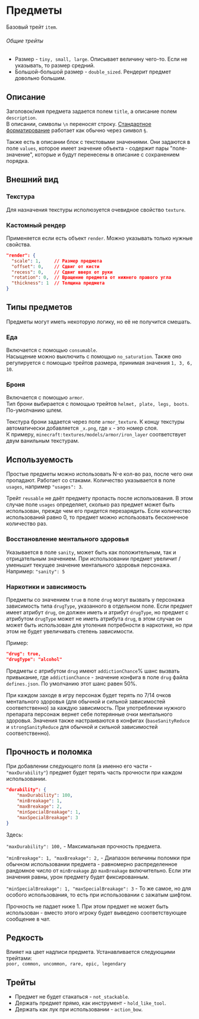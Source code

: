 # Предметы
Базовый трейт `item`.

###### Общие трейты
- Размер - `tiny, small, large`. Описывает величину чего-то. Если не указывать, то размер средний. 
- Большой-большой размер - `double_sized`. Рендерит предмет довольно большим.

## Описание
Заголовок/имя предмета задается полем `title`, а описание полем `description`.  
В описании, символы `\n` переносят строку.
[Стандартное форматирование](https://minecraft.gamepedia.com/Formatting_codes) работает как обычно через символ `§`.

Также есть в описании блок с текстовыми значениями.
Они задаются в поле `values`, которое имеет значение объекта - содержит пары "поле-значение",
которые и будут перенесены в описание с сохранением порядка.

## Внешний вид

### Текстура
Для назначения текстуры исполюзуется очевидное свойство `texture`.

### Кастомный рендер
Применяется если есть объект `render`. Можно указывать только нужные свойства.
```json
"render": {
  "scale": 1,     // Размер предмета
  "offset": 0,    // Сдвиг от кисти
  "recess": 0,    // Сдвиг вверх от руки
  "rotation": 0,  // Вращение предмета от нижнего правого угла
  "thickness": 1  // Толщина предмета
}
```

## Типы предметов
Предметы могут иметь некоторую логику, но её не получится смешать.

### Еда
Включается с помощью `consumable`.  
Насыщение можно выключить с помощью `no_saturation`.
Также оно регулируется с помощью трейтов размера, принимая значения `1, 3, 6, 10`.

### Броня
Включается с помощью `armor`.  
Тип брони выбирается с помощью трейтов `helmet, plate, legs, boots`. По-умолчанию шлем.

Текстура брони задается через поле `armor_texture`.
К концу текстуры автоматически добавляется `_x.png`, где `x` - это номер слоя.  
К примеру, `minecraft:textures/models/armor/iron_layer` соответствует двум ванильным текстурам.

## Используемость
Простые предметы можно использовать N-е кол-во раз, после чего они пропадают. Работает со стаками.
Количество указывается в поле `usages`, например `"usages": 3`.

Трейт `reusable` не даёт предмету пропасть после использования.
В этом случае поле `usages` определяет, сколько раз предмет может быть использован, прежде чем его придется перезарядить.
Если количество использований равно 0, то предмет можно использовать бесконечное количество раз.

### Восстановление ментального здоровья
Указывается в поле `sanity`, может быть как положительным, так и отрицательным значением.
При использовании предмет увеличит / уменьшит текущее значение ментального здоровья персонажа.
Например: `"sanity": 5`

### Наркотики и зависимость
Предметы со значением `true` в поле `drug` могут вызвать у персонажа зависимость
типа `drugType`, указанного в отдельном поле. Если предмет имеет атрибут `drug`, он
должен иметь и атрибут `drugType`, но предмет с атрибутом `drugType` может не иметь
атрибута `drug`, в этом случае он может быть использован для утоления потребности
в наркотике, но при этом не будет увеличивать степень зависимости.

Пример:
```json
"drug": true,
"drugType": "alcohol"
```

Предметы с атрибутом `drug` имеют `addictionChance`% шанс вызвать привыкание, 
где `addictionChance` - значение конфига в поле `drug` файла `defines.json`.
По умолчанию этот шанс равен 50%.

При каждом заходе в игру персонаж будет терять по 7/14 очков ментального здоровья 
(для обычной и сильной зависимостей соответственно) за каждую зависимость.
При употреблении нужного препарата персонаж вернет себе потерянные очки ментального здоровья.
Значения также настраиваются в конфигах (`baseSanityReduce` и `strongSanityReduce`
для обычной и сильной зависимостей соответственно).

## Прочность и поломка
При добавлении следующего поля (а именно его части - `"maxDurability"`)
предмет будет терять часть прочности при каждом использовании.

```json
"durability": {
    "maxDurability": 100,
    "minBreakage": 1,
    "maxBreakage": 2,
    "minSpecialBreakage": 1,
    "maxSpecialBreakage": 3
}
```
Здесь:

`"maxDurability": 100,` - Максимальная прочность предмета.

`"minBreakage": 1, "maxBreakage": 2,` - Диапазон величины поломки при обычном использовании предмета - равномерно
распределенное рандомное число от `minBreakage` до `maxBreakage` включительно. Если эти значения равны, урон предмету
будет фиксированным.

`"minSpecialBreakage": 1, "maxSpecialBreakage": 3` - То же самое, но для особого использования,
то есть при использовании с зажатым шифтом.

Прочность не падает ниже 1. При этом предмет не может быть использован - вместо этого игроку будет
выведено соответствующее сообщение в чат.
## Редкость
Влияет на цвет надписи предмета. Устанавливается следующими трейтами:  
`poor, common, uncommon, rare, epic, legendary`

## Трейты
- Предмет не будет стакаться - `not_stackable`.
- Держать предмет прямо, как инструмент - `hold_like_tool`.
- Держать как лук при использовании - `action_bow`.
